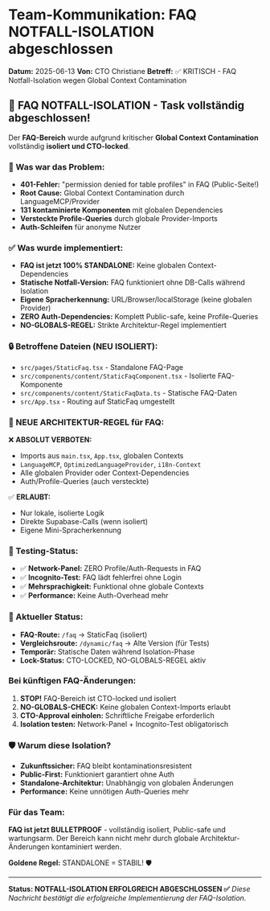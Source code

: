 
# Team-Kommunikation: FAQ NOTFALL-ISOLATION abgeschlossen

**Datum:** 2025-06-13
**Von:** CTO Christiane
**Betreff:** ✅ KRITISCH - FAQ Notfall-Isolation wegen Global Context Contamination

## 🚨 FAQ NOTFALL-ISOLATION - Task vollständig abgeschlossen!

Der **FAQ-Bereich** wurde aufgrund kritischer **Global Context Contamination** vollständig **isoliert und CTO-locked**.

### 🎯 Was war das Problem:
- **401-Fehler:** "permission denied for table profiles" in FAQ (Public-Seite!)
- **Root Cause:** Global Context Contamination durch LanguageMCP/Provider
- **131 kontaminierte Komponenten** mit globalen Dependencies
- **Versteckte Profile-Queries** durch globale Provider-Imports
- **Auth-Schleifen** für anonyme Nutzer

### ✅ Was wurde implementiert:
- **FAQ ist jetzt 100% STANDALONE:** Keine globalen Context-Dependencies
- **Statische Notfall-Version:** FAQ funktioniert ohne DB-Calls während Isolation
- **Eigene Spracherkennung:** URL/Browser/localStorage (keine globalen Provider)
- **ZERO Auth-Dependencies:** Komplett Public-safe, keine Profile-Queries
- **NO-GLOBALS-REGEL:** Strikte Architektur-Regel implementiert

### 🔒 Betroffene Dateien (NEU ISOLIERT):
- `src/pages/StaticFaq.tsx` - Standalone FAQ-Page
- `src/components/content/StaticFaqComponent.tsx` - Isolierte FAQ-Komponente  
- `src/components/content/StaticFaqData.ts` - Statische FAQ-Daten
- `src/App.tsx` - Routing auf StaticFaq umgestellt

### 🚨 NEUE ARCHITEKTUR-REGEL für FAQ:
❌ **ABSOLUT VERBOTEN:**
- Imports aus `main.tsx`, `App.tsx`, globalen Contexts
- `LanguageMCP`, `OptimizedLanguageProvider`, `i18n-Context`
- Alle globalen Provider oder Context-Dependencies
- Auth/Profile-Queries (auch versteckte)

✅ **ERLAUBT:**
- Nur lokale, isolierte Logik
- Direkte Supabase-Calls (wenn isoliert)
- Eigene Mini-Spracherkennung

### 🧪 Testing-Status:
- ✅ **Network-Panel:** ZERO Profile/Auth-Requests in FAQ
- ✅ **Incognito-Test:** FAQ lädt fehlerfrei ohne Login
- ✅ **Mehrsprachigkeit:** Funktional ohne globale Contexts
- ✅ **Performance:** Keine Auth-Overhead mehr

### 📍 Aktueller Status:
- **FAQ-Route:** `/faq` → StaticFaq (isoliert)
- **Vergleichsroute:** `/dynamic/faq` → Alte Version (für Tests)
- **Temporär:** Statische Daten während Isolation-Phase
- **Lock-Status:** CTO-LOCKED, NO-GLOBALS-REGEL aktiv

### Bei künftigen FAQ-Änderungen:
1. **STOP!** FAQ-Bereich ist CTO-locked und isoliert
2. **NO-GLOBALS-CHECK:** Keine globalen Context-Imports erlaubt
3. **CTO-Approval einholen:** Schriftliche Freigabe erforderlich
4. **Isolation testen:** Network-Panel + Incognito-Test obligatorisch

### 🛡️ Warum diese Isolation?
- **Zukunftssicher:** FAQ bleibt kontaminationsresistent
- **Public-First:** Funktioniert garantiert ohne Auth
- **Standalone-Architektur:** Unabhängig von globalen Änderungen
- **Performance:** Keine unnötigen Auth-Queries mehr

### Für das Team:
**FAQ ist jetzt BULLETPROOF** - vollständig isoliert, Public-safe und wartungsarm. 
Der Bereich kann nicht mehr durch globale Architektur-Änderungen kontaminiert werden.

**Goldene Regel:** STANDALONE = STABIL! 🛡️

---
**Status: NOTFALL-ISOLATION ERFOLGREICH ABGESCHLOSSEN ✅**
*Diese Nachricht bestätigt die erfolgreiche Implementierung der FAQ-Isolation.*
